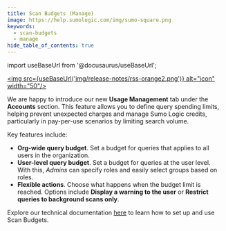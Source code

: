 ```yaml
---
title: Scan Budgets (Manage) 
image: https://help.sumologic.com/img/sumo-square.png
keywords:
  - scan-budgets
  - manage
hide_table_of_contents: true
---
```


import useBaseUrl from '@docusaurus/useBaseUrl';

<a href="https://help.sumologic.com/release-notes-service/rss.xml"><img src={useBaseUrl('img/release-notes/rss-orange2.png')} alt="icon" width="50"/></a>

We are happy to introduce our new **Usage Management** tab under the **Accounts** section. This feature allows you to define query spending limits, helping prevent unexpected charges and manage Sumo Logic credits, particularly in pay-per-use scenarios by limiting search volume.

Key features include:

- **Org-wide query budget**. Set a budget for queries that applies to all users in the organization.
- **User-level query budget**. Set a budget for queries at the user level. With this, *Admins* can specify roles and easily select groups based on roles.
- **Flexible actions**. Choose what happens when the budget limit is reached. Options include **Display a warning to the user** or **Restrict queries to background scans only**.

Explore our technical documentation [here](/docs/manage/manage-subscription/usage-management/) to learn how to set up and use Scan Budgets.
